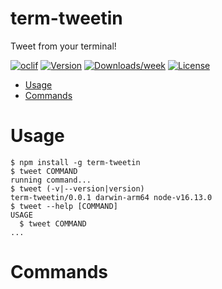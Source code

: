 term-tweetin
============

Tweet from your terminal!

[![oclif](https://img.shields.io/badge/cli-oclif-brightgreen.svg)](https://oclif.io)
[![Version](https://img.shields.io/npm/v/term-tweetin.svg)](https://npmjs.org/package/term-tweetin)
[![Downloads/week](https://img.shields.io/npm/dw/term-tweetin.svg)](https://npmjs.org/package/term-tweetin)
[![License](https://img.shields.io/npm/l/term-tweetin.svg)](https://github.com/kyle-angus/term-tweetin/blob/master/package.json)

<!-- toc -->
* [Usage](#usage)
* [Commands](#commands)
<!-- tocstop -->
# Usage
<!-- usage -->
```sh-session
$ npm install -g term-tweetin
$ tweet COMMAND
running command...
$ tweet (-v|--version|version)
term-tweetin/0.0.1 darwin-arm64 node-v16.13.0
$ tweet --help [COMMAND]
USAGE
  $ tweet COMMAND
...
```
<!-- usagestop -->
# Commands
<!-- commands -->

<!-- commandsstop -->
